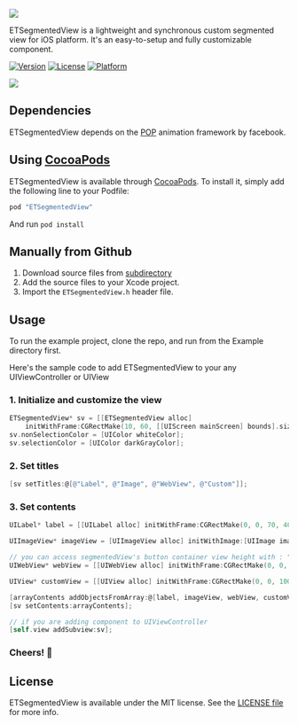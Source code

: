 ![](etsegmentedview_logo.png)

ETSegmentedView is a lightweight and synchronous custom segmented view for iOS platform. It's an easy-to-setup and fully customizable component.

[![Version](https://img.shields.io/cocoapods/v/ETSegmentedView.svg?style=flat)](http://cocoapods.org/pods/ETSegmentedView)
[![License](https://img.shields.io/cocoapods/l/ETSegmentedView.svg?style=flat)](http://cocoapods.org/pods/ETSegmentedView)
[![Platform](https://img.shields.io/cocoapods/p/ETSegmentedView.svg?style=flat)](http://cocoapods.org/pods/ETSegmentedView)

![](segmented_clip.gif)

## Dependencies
ETSegmentedView depends on the [POP](https://github.com/facebook/pop) animation framework by facebook.

## Using [CocoaPods](http://cocoapods.org/)

ETSegmentedView is available through [CocoaPods](http://cocoapods.org). To install
it, simply add the following line to your Podfile:

```ruby
pod "ETSegmentedView"
```

And run `pod install`

## Manually from Github
1. Download source files from [subdirectory](https://github.com/ersentekin/ETSegmentedView/tree/master/Pod/Classes)
2. Add the source files to your Xcode project.
3. Import the `ETSegmentedView.h` header file. 

## Usage

To run the example project, clone the repo, and run  from the Example directory first.

Here's the sample code to add ETSegmentedView to your any UIViewController or UIView

### 1. Initialize and customize the view
```objectivec
ETSegmentedView* sv = [[ETSegmentedView alloc] 
	initWithFrame:CGRectMake(10, 60, [[UIScreen mainScreen] bounds].size.width - 20, 260)];
sv.nonSelectionColor = [UIColor whiteColor];
sv.selectionColor = [UIColor darkGrayColor];
```

### 2. Set titles
```objectivec
[sv setTitles:@[@"Label", @"Image", @"WebView", @"Custom"]];
```

### 3. Set contents
```objectivec
UILabel* label = [[UILabel alloc] initWithFrame:CGRectMake(0, 0, 70, 40)];

UIImageView* imageView = [UIImageView alloc] initWithImage:[UIImage imageNamed:@"photo.png"];

// you can access segmentedView's button container view height with : "sv.viewButtons"
UIWebView* webView = [[UIWebView alloc] initWithFrame:CGRectMake(0, 0, sv.frame.size.width, sv.frame.size.height - sv.viewButtons.frame.size.height)];

UIView* customView = [[UIView alloc] initWithFrame:CGRectMake(0, 0, 100, 50)];

[arrayContents addObjectsFromArray:@[label, imageView, webView, customView]];
[sv setContents:arrayContents];

// if you are adding component to UIViewController
[self.view addSubview:sv];
```
### Cheers! 🍻

## License

ETSegmentedView is available under the MIT license. See the [LICENSE file](https://github.com/ersentekin/ETSegmentedView/blob/master/LICENSE) for more info.
